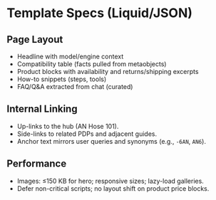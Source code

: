 # Template Specs (Liquid/JSON)

## Page Layout
- Headline with model/engine context
- Compatibility table (facts pulled from metaobjects)
- Product blocks with availability and returns/shipping excerpts
- How-to snippets (steps, tools)
- FAQ/Q&A extracted from chat (curated)

## Internal Linking
- Up-links to the hub (AN Hose 101).
- Side-links to related PDPs and adjacent guides.
- Anchor text mirrors user queries and synonyms (e.g., `-6AN`, `AN6`).

## Performance
- Images: ≤150 KB for hero; responsive sizes; lazy-load galleries.
- Defer non-critical scripts; no layout shift on product price blocks.
